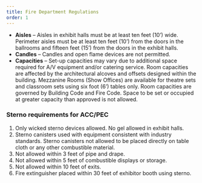 ```yaml
---
title: Fire Department Regulations
order: 1
---
```


- **Aisles** – Aisles in exhibit halls must be at least ten feet (10’) wide. Perimeter aisles must be at least ten feet (10’) from the doors in the ballrooms and fifteen feet (15’) from the doors in the exhibit halls.
- **Candles** – Candles and open flame devices are not permitted.
- **Capacities** – Set-up capacities may vary due to additional space required for A/V equipment and/or catering service. Room capacities are affected by the architectural alcoves and offsets designed within the building. Mezzanine Rooms (Show Offices) are available for theatre sets and classroom sets using six foot (6’) tables only. Room capacities are governed by Building Code and Fire Code. Space to be set or occupied at greater capacity than approved is not allowed.

### Sterno requirements for ACC/PEC

1. Only wicked sterno devices allowed. No gel allowed in exhibit halls.
2. Sterno canisters used with equipment consistent with industry standards. Sterno canisters
not allowed to be placed directly on table cloth or any other combustible material.
3. Not allowed within 3 feet of pipe and drape.
4. Not allowed within 5 feet of combustible displays or storage.
5. Not allowed within 10 feet of exits.
6. Fire extinguisher placed within 30 feet of exhibitor booth using sterno.
